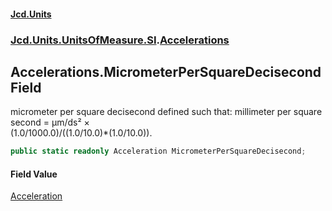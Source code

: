 #### [Jcd.Units](index.md 'index')
### [Jcd.Units.UnitsOfMeasure.SI](Jcd.Units.UnitsOfMeasure.SI.md 'Jcd.Units.UnitsOfMeasure.SI').[Accelerations](Accelerations.md 'Jcd.Units.UnitsOfMeasure.SI.Accelerations')

## Accelerations.MicrometerPerSquareDecisecond Field

micrometer per square decisecond defined such that: millimeter per square second = μm/ds² ×  
(1.0/1000.0)/((1.0/10.0)*(1.0/10.0)).

```csharp
public static readonly Acceleration MicrometerPerSquareDecisecond;
```

#### Field Value
[Acceleration](Acceleration.md 'Jcd.Units.UnitTypes.Acceleration')